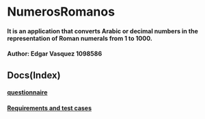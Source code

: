# NumerosRomanos
#### It is an application that converts Arabic or decimal numbers in the representation of Roman numerals from 1 to 1000.

####  Author: Edgar Vasquez 1098586

## Docs(Index)
#### [questionnaire](https://github.com/EdgarVasquez/NumerosRomanos/blob/main/questionnaire.md)
#### [Requirements and test cases](https://github.com/EdgarVasquez/NumerosRomanos/blob/main/Requirements%20and%20test%20cases.md)
